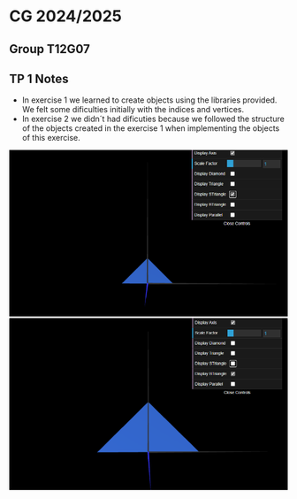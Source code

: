 # CG 2024/2025

## Group T12G07

## TP 1 Notes


- In exercise 1 we learned to create objects using the libraries provided. We felt some dificulties initially with the indices and vertices.
- In exercise 2 we didn´t had dificuties because we followed the structure of the objects created in the exercise 1 when implementing the objects of this exercise.

![Screenshot 1](screenshots/cg-t12g07-tp1-1.png)
![Screenshot 2](screenshots/cg-t12g07-tp1-2.png)

